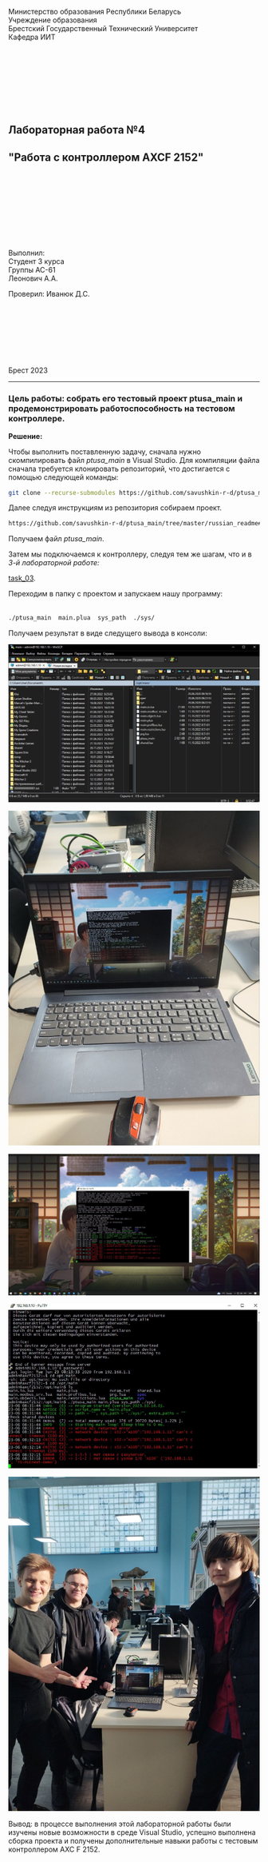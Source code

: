Министерство образования Республики Беларусь  
Учреждение образования   
Брестский Государственный Технический Университет  
Кафедра ИИТ
<br/><br/><br/><br/><br/><br/><br/><br/><br/>
## Лабораторная работа №4
## "Работа с контроллером AXCF 2152"
<br/><br/><br/><br/><br/><br/><br/><br/><br/>
Выполнил:  
Студент 3 курса  
Группы АС-61  
Леонович А.А.  

Проверил:
Иванюк Д.С.
<br/><br/><br/><br/><br/><br/><br/><br/><br/>
Брест 2023

---

### Цель работы: собрать его тестовый проект ptusa_main и продемонстрировать работоспособность на тестовом контроллере.</p>

<p> <strong>Решение:</strong> </p>

<p>Чтобы выполнить поставленную задачу, сначала нужно скомпилировать файл <em>ptusa_main</em> в Visual Studio. Для компиляции файла сначала требуется клонировать репозиторий, что достигается с помощью следующей команды:</p>

 ``` bash
git clone --recurse-submodules https://github.com/savushkin-r-d/ptusa_main.git 
```

<p>Далее следуя инструкциям из репозитория собираем проект.</p>

``` bash
https://github.com/savushkin-r-d/ptusa_main/tree/master/russian_readme#%D0%BA%D0%B0%D0%BA-%D1%81%D0%BE%D0%B1%D1%80%D0%B0%D1%82%D1%8C-%D0%BF%D1%80%D0%BE%D0%B5%D0%BA%D1%82
```

<p>Получаем файл <em>ptusa_main</em>.</p>

<p>Затем мы подключаемся к контроллеру, следуя тем же шагам, что и в <em>3-й лабораторной работе:</em> </p>

[task_03](../../task_03/doc/readme.md).

<p>Переходим в папку с проектом и запускаем нашу программу:</p>

``` bash

./ptusa_main  main.plua  sys_path  ./sys/

```

<p>Получаем результат в виде следущего вывода в консоли: </p>

![](images/main-admin.png)

![](images/notebookscreen.png)

![](images/screenshot_workpage.png)

![](images/console.png)

![](images/together.png)

 Вывод: в процессе выполнения этой лабораторной работы были изучены новые возможности в среде Visual Studio, успешно выполнена сборка проекта и получены дополнительные навыки работы с тестовым контроллером AXC F 2152.